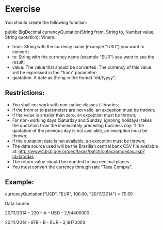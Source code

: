 # Exercise

You should create the following function:

public BigDecimal currencyQuotation(String from, String to, Number value, String quotation);
Where:
* from: String with the currency name (example "USD") you want to convert;
* to: String with the currency name (example "EUR") you want to see the result;
* value: The value that should be converted. The currency of this value will be expressed in the
“from” parameter;
* quotation: A date as String in the format “dd//yyyy”;

Restrictions:
-------------
* You shall not work with non-native classes / libraries;
* If the from or to parameters are not valid, an exception must be thrown;
* If the value is smaller than zero, an exception must be thrown;
* For non-working days (Saturday and Sunday, ignoring holidays) takes the quotation from the
immediately preceding business day. If the quotation of the previous day is not available, an
exception must be thrown;
* If the quotation date is not available, an exception must be thrown;
* The data source used will be the Brazilian central bank CSV file available at:
http://www4.bcb.gov.br/pec/taxas/batch/cotacaomoedas.asp?id=txtodas
* The return value should be rounded to two decimal places.
* You must convert the currency through rate "Taxa Compra".
 
Example:
---------
currencyQuotation("USD", "EUR", 100.00, "20/11/2014") = 79.69

Data source:

20/11/2014 – 220 – A – USD - 2,54400000

20/11/2014 - 978 - B - EUR - 3,19170000
